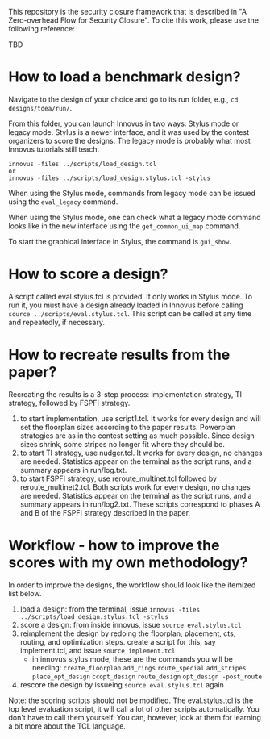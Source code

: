 
This repository is the security closure framework that is described in "A Zero-overhead Flow for Security Closure". To cite this work, please use the following reference:

TBD


# How to load a benchmark design?
Navigate to the design of your choice and go to its run folder, e.g., `cd designs/tdea/run/`.

From this folder, you can launch Innovus in two ways: Stylus mode or legacy mode. Stylus is a newer interface, and it was used by the contest organizers to score the designs. The legacy mode is probably what most Innovus tutorials still teach.

```
innovus -files ../scripts/load_design.tcl
or
innovus -files ../scripts/load_design.stylus.tcl -stylus
```

When using the Stylus mode, commands from legacy mode can be issued using the `eval_legacy` command. 

When using the Stylus mode, one can check what a legacy mode command looks like in the new interface using the `get_common_ui_map` command.

To start the graphical interface in Stylus, the command is `gui_show`. 

# How to score a design?
A script called eval.stylus.tcl is provided. It only works in Stylus mode. To run it, you must have a design already loaded in Innovus before calling `source ../scripts/eval.stylus.tcl`. This script can be called at any time and repeatedly, if necessary. 

# How to recreate results from the paper?
Recreating the results is a 3-step process: implementation strategy, TI strategy, followed by FSPFI strategy.
1. to start implementation, use script1.tcl. It works for every design and will set the floorplan sizes according to the paper results. Powerplan strategies are as in the contest setting as much possible. Since design sizes shrink, some stripes no longer fit where they should be.
2. to start TI strategy, use nudger.tcl. It works for every design, no changes are needed. Statistics appear on the terminal as the script runs, and a summary appears in run/log.txt. 
3. to start FSPFI strategy, use reroute_multinet.tcl followed by reroute_multinet2.tcl. Both scripts work for every design, no changes are needed. Statistics appear on the terminal as the script runs, and a summary appears in run/log2.txt. These scripts correspond to phases A and B of the FSPFI strategy described in the paper.

# Workflow - how to improve the scores with my own methodology?
In order to improve the designs, the workflow should look like the itemized list below.

1. load a design: from the terminal, issue `innovus -files ../scripts/load_design.stylus.tcl -stylus`
2. score a design: from inside innovus, issue `source eval.stylus.tcl`
3. reimplement the design by redoing the floorplan, placement, cts, routing, and optimization steps. create a script for this, say implement.tcl, and issue `source implement.tcl`
	* in innovus stylus mode, these are the commands you will be needing: `create_floorplan` `add_rings` `route_special` `add_stripes` `place_opt_design` `ccopt_design` `route_design` `opt_design -post_route`
4. rescore the design by issueing  `source eval.stylus.tcl` again

Note: the scoring scripts should not be modified. The eval.stylus.tcl is the top level evaluation script, it will call a lot of other scripts automatically. You don't have to call them yourself. You can, however, look at them for learning a bit more about the TCL language. 

#

